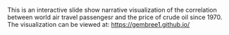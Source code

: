 This is an interactive slide show narrative visualization of the correlation between world air travel passengesr and the price of crude oil since 1970.  The visualization can be viewed at: https://gembree1.github.io/

